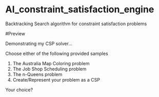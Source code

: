# AI_constraint_satisfaction_engine
 Backtracking Search algorithm for constraint satisfaction problems

#Preview

Demonstrating my CSP solver...

Choose either of the following provided samples
1. The Australia Map Coloring problem
2. The Job Shop Scheduling problem
3. The n-Queens problem
4. Create/Represent your problem as a CSP

Your choice? 
